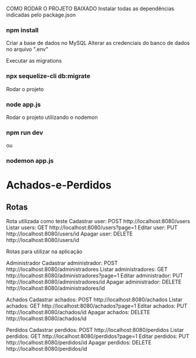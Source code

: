 COMO RODAR O PROJETO BAIXADO
Instalar todas as dependências indicadas pelo package.json
### npm install

Criar a base de dados no MySQL
Alterar as credenciais do banco de dados no arquivo ".env"

Executar as migrations
### npx sequelize-cli db:migrate

Rodar o projeto
### node app.js

Rodar o projeto utilizando o nodemon
### npm run dev
ou
### nodemon app.js

# Achados-e-Perdidos

## Rotas

Rota utilizada como teste
Cadastrar user: POST http://localhost:8080/users
Listar users: GET http://localhost:8080/users?page=1
Editar user: PUT http://localhost:8080/users/id
Apagar user: DELETE http://localhost:8080/users/id

Rotas para utilizar na aplicação

Administrador
Cadastrar administrador: POST http://localhost:8080/administradores
Listar administradores: GET http://localhost:8080/administradores?page=1
Editar administrador: PUT http://localhost:8080/administradores/id
Apagar administrador: DELETE http://localhost:8080/administradores/id

Achados
Cadastrar achados: POST http://localhost:8080/achados
Listar achados: GET http://localhost:8080/achados?page=1
Editar achados: PUT http://localhost:8080/achados/id
Apagar achados: DELETE http://localhost:8080/achados/id

Perdidos
Cadastrar perdidos: POST http://localhost:8080/perdidos
Listar perdidos: GET http://localhost:8080/perdidos?page=1
Editar perdidos: PUT http://localhost:8080/perdidos/id
Apagar perdidos: DELETE http://localhost:8080/perdidos/id